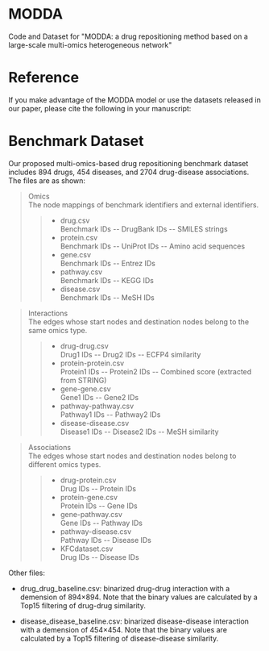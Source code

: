 # MODDA
Code and Dataset for "MODDA: a drug repositioning method based on a large-scale multi-omics heterogeneous network"
# Reference
If you make advantage of the MODDA model or use the datasets released in our paper, please cite the following in your manuscript:
# Benchmark Dataset
Our proposed multi-omics-based drug repositioning benchmark dataset includes 894 drugs, 454 diseases, and 2704 drug-disease associations. The files are as shown:
> Omics \
The node mappings of benchmark identifiers and external identifiers.
>> * drug.csv \
  Benchmark IDs -- DrugBank IDs -- SMILES strings
>> * protein.csv \
  Benchmark IDs -- UniProt IDs -- Amino acid sequences
>> * gene.csv \
Benchmark IDs -- Entrez IDs
>> * pathway.csv \
Benchmark IDs -- KEGG IDs
>> * disease.csv \
Benchmark IDs -- MeSH IDs

> Interactions \
The edges whose start nodes and destination nodes belong to the same omics type.
>> * drug-drug.csv \
Drug1 IDs -- Drug2 IDs -- ECFP4 similarity
>> * protein-protein.csv \
Protein1 IDs -- Protein2 IDs -- Combined score (extracted from STRING)
>> * gene-gene.csv \
Gene1 IDs -- Gene2 IDs
>> * pathway-pathway.csv \
Pathway1 IDs -- Pathway2 IDs
>> * disease-disease.csv \
Disease1 IDs -- Disease2 IDs -- MeSH similarity

> Associations \
The edges whose start nodes and destination nodes belong to different omics types.
>> * drug-protein.csv \
Drug IDs -- Protein IDs
>> * protein-gene.csv \
Protein IDs -- Gene IDs
>> * gene-pathway.csv \
Gene IDs -- Pathway IDs
>> * pathway-disease.csv \
Pathway IDs -- Disease IDs
>> * KFCdataset.csv \
Drug IDs -- Disease IDs

Other files:
* drug_drug_baseline.csv: binarized drug-drug interaction with a demension of 894×894. Note that the binary values are calculated by a Top15 filtering of drug-drug similarity.

* disease_disease_baseline.csv: binarized disease-disease interaction with a demension of 454×454. Note that the binary values are calculated by a Top15 filtering of disease-disease similarity.
